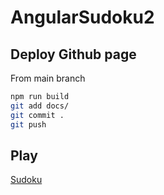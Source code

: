 # AngularSudoku2

## Deploy Github page

From main branch

```bash
npm run build
git add docs/
git commit .
git push 
```

## Play

[Sudoku](https://why-pengo.github.io/angular-sudoku2/)
